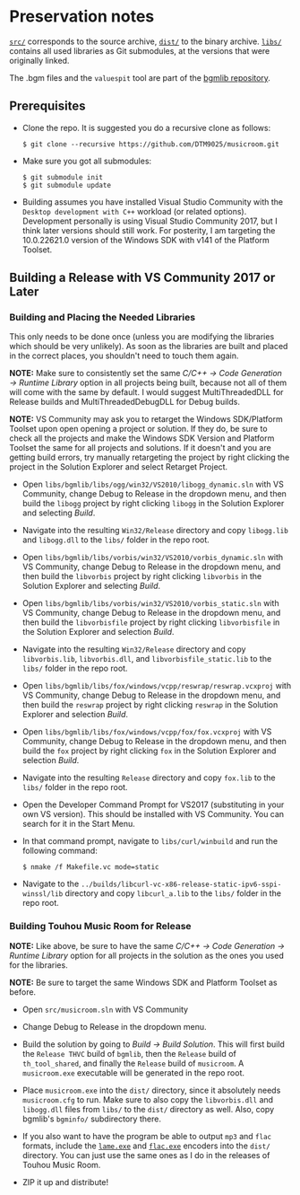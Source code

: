 # Preservation notes

[`src/`](src/) corresponds to the source archive, [`dist/`](dist/) to the binary
archive. [`libs/`](libs/) contains all used libraries as Git submodules, at the
versions that were originally linked.

The .bgm files and the `valuespit` tool are part of the [bgmlib
repository](libs/bgmlib/).

## Prerequisites

* Clone the repo. It is suggested you do a recursive clone as follows:

  ```
  $ git clone --recursive https://github.com/DTM9025/musicroom.git
  ```

* Make sure you got all submodules:

  ```
  $ git submodule init
  $ git submodule update
  ```

* Building assumes you have installed Visual Studio Community with the `Desktop development with C++` workload (or related options). Development personally is using Visual Studio Community 2017, but I think later versions should still work. For posterity, I am targeting the 10.0.22621.0 version of the Windows SDK with v141 of the Platform Toolset.

## Building a Release with VS Community 2017 or Later

### Building and Placing the Needed Libraries

This only needs to be done once (unless you are modifying the libraries which should be very unlikely). As soon as the libraries are built and placed in the correct places, you shouldn't need to touch them again.

**NOTE:** Make sure to consistently set the same *C/C++ → Code Generation → Runtime Library* option in all projects being built, because not all of them will come with the same by default. I would suggest MultiThreadedDLL for Release builds and MultiThreadedDebugDLL for Debug builds.

**NOTE:** VS Community may ask you to retarget the Windows SDK/Platform Toolset upon open opening a project or solution. If they do, be sure to check all the projects and make the Windows SDK Version and Platform Toolset the same for all projects and solutions. If it doesn't and you are getting build errors, try manually retargeting the project by right clicking the project in the Solution Explorer and select Retarget Project.

* Open `libs/bgmlib/libs/ogg/win32/VS2010/libogg_dynamic.sln` with VS Community, change Debug to Release in the dropdown menu, and then build the `libogg` project by right clicking `libogg` in the Solution Explorer and selecting *Build*.

* Navigate into the resulting `Win32/Release` directory and copy `libogg.lib` and `libogg.dll` to the `libs/` folder in the repo root.

* Open `libs/bgmlib/libs/vorbis/win32/VS2010/vorbis_dynamic.sln` with VS Community, change Debug to Release in the dropdown menu, and then build the `libvorbis` project by right clicking `libvorbis` in the Solution Explorer and selecting *Build*.

* Open `libs/bgmlib/libs/vorbis/win32/VS2010/vorbis_static.sln` with VS Community, change Debug to Release in the dropdown menu, and then build the `libvorbisfile` project by right clicking `libvorbisfile` in the Solution Explorer and selection *Build*.

* Navigate into the resulting `Win32/Release` directory and copy `libvorbis.lib`, `libvorbis.dll`, and `libvorbisfile_static.lib` to the `libs/` folder in the repo root.

* Open `libs/bgmlib/libs/fox/windows/vcpp/reswrap/reswrap.vcxproj` with VS Community, change Debug to Release in the dropdown menu, and then build the `reswrap` project by right clicking `reswrap` in the Solution Explorer and selection *Build*.

* Open `libs/bgmlib/libs/fox/windows/vcpp/fox/fox.vcxproj` with VS Community, change Debug to Release in the dropdown menu, and then build the `fox` project by right clicking `fox` in the Solution Explorer and selection *Build*.

* Navigate into the resulting `Release` directory and copy `fox.lib` to the `libs/` folder in the repo root.

* Open the Developer Command Prompt for VS2017 (substituting in your own VS version). This should be installed with VS Community. You can search for it in the Start Menu.

* In that command prompt, navigate to `libs/curl/winbuild` and run the following command:

  ```
  $ nmake /f Makefile.vc mode=static
  ```

* Navigate to the `../builds/libcurl-vc-x86-release-static-ipv6-sspi-winssl/lib` directory and copy `libcurl_a.lib` to the `libs/` folder in the repo root.

### Building Touhou Music Room for Release

**NOTE:** Like above, be sure to have the same  *C/C++ → Code Generation → Runtime
  Library* option for all projects in the solution as the ones you used for the libraries.

**NOTE:** Be sure to target the same Windows SDK and Platform Toolset as before.

* Open `src/musicroom.sln` with VS Community

* Change Debug to Release in the dropdown menu.

* Build the solution by going to *Build -> Build Solution*. This will first build the `Release THVC` build of `bgmlib`, then the `Release` build of `th_tool_shared`, and finally the `Release` build of `musicroom`. A `musicroom.exe` executable will be generated in the repo root.

* Place `musicroom.exe` into the `dist/` directory, since it absolutely
  needs `musicroom.cfg` to run. Make sure to also copy the `libvorbis.dll` and
  `libogg.dll` files from `libs/` to the `dist/` directory as well.
  Also, copy bgmlib's `bgminfo/` subdirectory there.

* If you also want to have the program be able to output `mp3` and `flac` formats, include the [`lame.exe`](https://lame.sourceforge.io/) and [`flac.exe`](https://xiph.org/flac/) encoders into the `dist/` directory. You can just use the same ones as I do in the releases of Touhou Music Room.

* ZIP it up and distribute!
